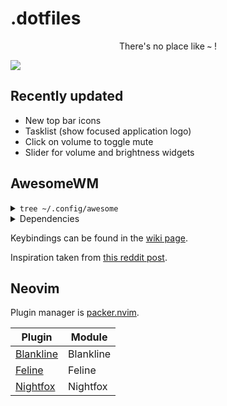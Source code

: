 
# .dotfiles

<div align="center">
    <p>There's no place like <b><code>~</code></b> !</p>
</div>

<img src="https://i.imgur.com/9jIAuly.png" />

## Recently updated

* New top bar icons
* Tasklist (show focused application logo)
* Click on volume to toggle mute
* Slider for volume and brightness widgets

## AwesomeWM

<details>
<summary><code>tree ~/.config/awesome</code></summary>

```markdown
.
├── bindings
│   ├── init.lua
│   ├── keyboard.lua
│   └── mouse.lua
├── config
│   ├── gaps.lua
│   ├── init.lua
│   ├── layout.lua
│   ├── menu.lua
│   └── signals.lua
├── rc.lua
├── rules
│   └── init.lua
├── signals
│   ├── corners.lua
│   ├── error.lua
│   ├── init.lua
│   └── notifications.lua
├── theme.lua
└── ui
    ├── bar
    │   ├── init.lua
    │   ├── layoutbox.lua
    │   ├── taglist.lua
    │   └── widgets
    │       ├── battery.lua
    │       ├── bluetooth.lua
    │       ├── brightness.lua
    │       ├── clock.lua
    │       ├── cpu.lua
    │       ├── date.lua
    │       ├── memory.lua
    │       ├── power.lua
    │       ├── volume.lua
    │       └── wifi.lua
    └── init.lua
```
</details>

<details>
<summary>Dependencies</summary>

[awesome-git](https://github.com/awesomeWM/awesome) \
*TODO*
</details>

Keybindings can be found in the [wiki page](https://github.com/gabrielfrimodig/dotfiles/wiki/Keybindings).

Inspiration taken from [this reddit post](https://www.reddit.com/r/unixporn/comments/yxlylm/dwm_i_heard_catppuccin_is_the_new_cool/?utm_source=share&utm_medium=web2x&context=3).

## Neovim
Plugin manager is [packer.nvim](https://github.com/wbthomason/packer.nvim).

| Plugin                                                                                | Module            |
| ------------------------------------------------------------------------------------- | ------------------|
| [Blankline](https://github.com/lukas-reineke/indent-blankline.nvim)                   | Blankline         |
| [Feline](https://github.com/feline-nvim/feline.nvim)                                  | Feline            |
| [Nightfox](https://github.com/EdenEast/nightfox.nvim)                                 | Nightfox          |
